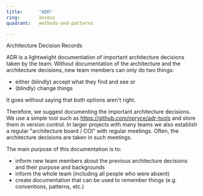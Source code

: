 ```yaml
---
title:      "ADR"
ring:       assess
quadrant:   methods-and-patterns

---
```

Architecture Decision Records

ADR is a lightweight documentation of important architecture decisions taken by the team.
Without documentation of the architecture and the architecture decisions, new team members can only do two things:
* either (blindly) accept what they find and see or
* (blindly) change things

It goes without saying that both options aren't right.

Therefore, we suggest documenting the important architecture decisions. We use a simple tool such as https://github.com/npryce/adr-tools and store them in version control.
In larger projects with many teams we also establish a regular "architecture board / COI" with regular meetings.
Often, the architecture decisions are taken in such meetings.

The main purpose of this documentation is to:
* inform new team members about the previous architecture decisions and their purpose and backgrounds
* inform the whole team (including all people who were absent)
* create documentation that can be used to remember things (e.g. conventions, patterns, etc.)



